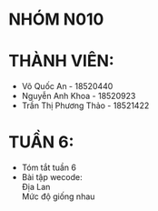 # NHÓM N010
# THÀNH VIÊN:
  - Võ Quốc An - 18520440
  - Nguyễn Anh Khoa - 18520923
  - Trần Thị Phương Thảo - 18521422

# TUẦN 6:
  - Tóm tắt tuần 6
  - Bài tập wecode:  
    Địa Lan   
    Mức độ giống nhau
